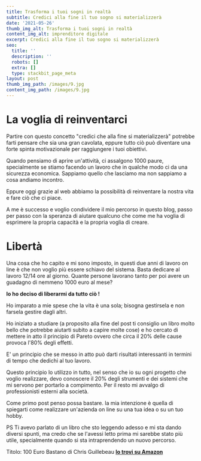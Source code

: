 ```yaml
---
title: Trasforma i tuoi sogni in realtà
subtitle: Credici alla fine il tuo sogno si materializzerà
date: '2021-05-26'
thumb_img_alt: Trasforma i tuoi sogni in realtà
content_img_alt: imprenditore digitale
excerpt: Credici alla fine il tuo sogno si materializzerà
seo:
  title: ''
  description: ''
  robots: []
  extra: []
  type: stackbit_page_meta
layout: post
thumb_img_path: /images/9.jpg
content_img_path: /images/9.jpg
---
```

# La voglia di reinventarci

Partire con questo concetto "credici che alla fine si materializzerà" potrebbe farti pensare che sia una gran cavolata, eppure tutto ciò può diventare una forte spinta motivazionale per raggiungere i tuoi obiettivi.

Quando pensiamo di aprire un'attività, ci assalgono 1000 paure, specialmente se stiamo facendo un lavoro che in qualche modo ci da una sicurezza economica. Sappiamo quello che lasciamo ma non sappiamo a cosa andiamo incontro.

Eppure oggi grazie al web abbiamo la possibilità di reinventare la nostra vita e fare ciò che ci piace.

A me è successo e voglio condividere il mio percorso in questo blog, passo per passo con la speranza di aiutare qualcuno che come me ha voglia di esprimere la propria capacità e la propria voglia di creare.

# Libertà

Una cosa che ho capito e mi sono imposto, in questi due anni di lavoro on line è che non voglio più essere schiavo del sistema. Basta dedicare al lavoro 12/14 ore al giorno. Quante persone lavorano tanto per poi avere un guadagno di nemmeno 1000 euro al mese?

**Io ho deciso di liberarmi da tutto ciò !**

Ho imparato a mie spese che la vita è una sola; bisogna gestirsela e non farsela gestire dagli altri.

Ho iniziato a studiare (a proposito alla fine del post ti consiglio un libro molto bello che potrebbe aiutarti subito a capire molte cose) e ho cercato di mettere in atto il principio di Pareto ovvero che circa il 20% delle cause provoca l'80% degli effetti.

E' un principio che se messo in atto può darti risultati interessanti in termini di tempo che dedichi al tuo lavoro.

Questo principio lo utilizzo in tutto, nel senso che io su ogni progetto che voglio realizzare, devo conoscere il 20% degli strumenti e dei sistemi che mi servono per portarlo a compimento. Per il resto mi avvalgo di professionisti esterni alla società.

Come primo post penso possa bastare. la mia intenzione è quella di spiegarti come realizzare un'azienda on line su una tua idea o su un tuo hobby.

PS Ti avevo parlato di un libro che sto leggendo adesso e mi sta dando diversi spunti, ma credo che se l'avessi letto prima mi sarebbe stato più utile, specialmente quando si sta intraprendendo un nuovo percorso.

Titolo: 100 Euro Bastano di Chris Guillebeau [**lo trovi su Amazon**](https://amzn.to/2TgY4Zb)
